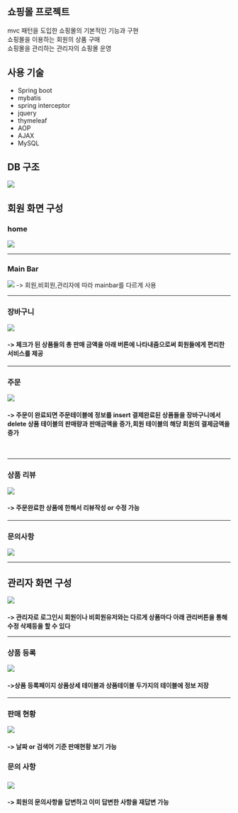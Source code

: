 <h2><b>쇼핑몰 프로젝트</b></h2>

mvc 패턴을 도입한 쇼핑몰의 기본적인 기능과 구현 <br>
쇼핑몰을 이용하는 회원의 상품 구매 <br>
쇼핑몰을 관리하는 관리자의 쇼핑몰 운영<br>

<h2><b>사용 기술</b></h2>
<ul>
  <li>Spring boot</li>
  <li>mybatis</li>
  <li>spring interceptor</li>
  <li>jquery</li>
  <li>thymeleaf</li>
  <li>AOP</li>
  <li>AJAX</li>
  <li>MySQL</li>
  
</ul>


<h2><b>DB 구조</b></h2>
<img src="https://user-images.githubusercontent.com/102594142/197384389-7c0bf66f-6801-42c9-933b-3085be60401e.png">


<h2><b>회원 화면 구성</b></h2>
<h3>home</h3>
<img src="https://user-images.githubusercontent.com/102594142/197386309-41a023fe-922c-4376-945f-2d95bacda5ee.png">
<hr>

<h3>Main Bar</h3>
<img src="https://user-images.githubusercontent.com/102594142/197385471-7593f59a-0d3d-45f4-9213-e0c93799affd.png">
-> 회원,비회원,관리자에 따라 mainbar를 다르게 사용

<br>
<hr>

<h3>장바구니</h3>
<img src="https://user-images.githubusercontent.com/102594142/197386512-7fc563c4-01fd-4c6b-be0a-8cf3b6a778d9.png">
<h4>-> 체크가 된 상품들의 총 판매 금액을 아래 버튼에 나타내줌으로써 회원들에게 편리한 서비스를 제공</h4>
<hr>

<h3>주문</h3>
<img src="https://user-images.githubusercontent.com/102594142/197386789-ee20d261-8922-4791-810b-691121799dd3.png">
<h4>-> 주문이 완료되면 주문테이블에 정보를 insert 결제완료된 상품들을 장바구니에서 delete 상품 테이블의 판매량과 판매금액을 증가,회원 테이블의 해당 회원의 결제금액을
증가</h4>
<br>
<hr>

<h3>상품 리뷰</h3>
<img src="https://user-images.githubusercontent.com/102594142/197387162-672daa81-5e41-4764-9992-185c7518a9da.png">
<h4>-> 주문완료한 상품에 한해서 리뷰작성 or 수정 가능 </h4>
<hr>

<h3>문의사항</h3>
<img src="https://user-images.githubusercontent.com/102594142/197387316-4903e746-babc-4021-80ac-c08b8fff602d.png">

<hr>

<h2><b>관리자 화면 구성</b></h2>
<img src="https://user-images.githubusercontent.com/102594142/197389322-735fbf5f-c111-4fcf-ac11-2af1c3fb38d5.png">
<h4>-> 관리자로 로그인시 회원이나 비회원유저와는 다르게 상품마다 아래 관리버튼을 통해 수정 삭제등을 할 수 있다
<hr>

<h3>상품 등록</h3>
<img src="https://user-images.githubusercontent.com/102594142/197389570-27533db2-3bea-4d44-bcf4-a5f01bfc2ef1.png">
<h4>->상품 등록페이지 상품상세 테이블과 상품테이블 두가지의 테이블에 정보 저장</h4>
<hr>

<h3>판매 현황</h3>
<img src="https://user-images.githubusercontent.com/102594142/197389710-746c3974-b8c2-429e-bb25-5dcf027ca5b5.png">
<h4>-> 날짜 or 검색어 기준 판매현황 보기 가능</h4>

<h3>문의 사항<h3>
<img src="https://user-images.githubusercontent.com/102594142/197389873-78107ae6-062a-4493-9b5f-7e8bcd1ca12d.png">
<h4>-> 회원의 문의사항을 답변하고 이미 답변한 사항을 재답변 가능 </h4>
